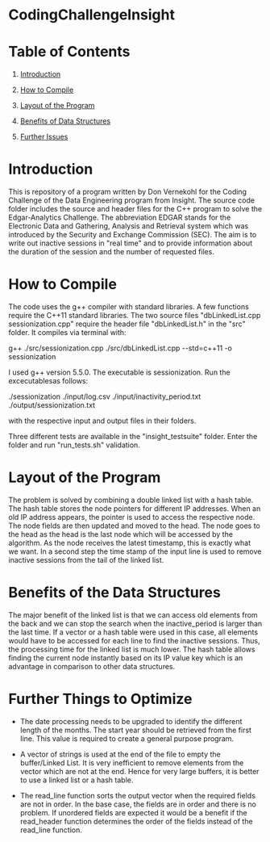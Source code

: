 # CodingChallengeInsight

# Table of Contents

1. [Introduction](README.md#introduction)

2. [How to Compile](README.md#how-to-compile)

3. [Layout of the Program](README.md#layout-of-the-program)

4. [Benefits of Data Structures](#README.md#benefits-of-data-structures)

5. [Further Issues](#README.md#further-issues)

# Introduction

This is repository of a program written by Don Vernekohl for the Coding Challenge of the Data Engineering program from Insight. The source code folder includes the source and header files for the C++ program to solve the Edgar-Analytics Challenge. The abbreviation EDGAR stands for the Electronic Data and Gathering, Analysis and Retrieval system which was introduced by the Security and Exchange Commission (SEC). The aim is to write out inactive sessions in "real time" and to provide information about the duration of the session and the number of requested files.  

# How to Compile

The code uses the g++ compiler with standard libraries. A few functions require the C++11 standard libraries. The two source files "dbLinkedList.cpp sessionization.cpp" require the header file "dbLinkedList.h" in the "src" folder.
It compiles via terminal with:

g++ ./src/sessionization.cpp ./src/dbLinkedList.cpp --std=c++11 -o sessionization

I used g++ version 5.5.0. The executable is sessionization. Run the excecutablesas follows:

./sessionization ./input/log.csv ./input/inactivity_period.txt ./output/sessionization.txt

with the respective input and output files in their folders.

Three different tests are available in the "insight_testsuite" folder. Enter the folder and run "run_tests.sh" validation.

# Layout of the Program

The problem is solved by combining a double linked list with a hash table. The hash table stores the node pointers for different IP addresses. When an old IP address appears, the pointer is used to access the respective node. The node fields are then updated and moved to the head. The node goes to the head as the head is the last node which will be accessed by the algorithm. As the node receives the latest timestamp, this is exactly what we want.
In a second step the time stamp of the input line is used to remove inactive sessions from the tail of the linked list.

# Benefits of the Data Structures

The major benefit of the linked list is that we can access old elements from the back and we can stop the search when the inactive_period is larger than the last time. If a vector or a hash table were used in this case, all elements would have to be accessed for each line to find the inactive sessions. Thus, the processing time for the linked list is much lower. The hash table allows finding the current node instantly based on its IP value key which is an advantage in comparison to other data structures.

# Further Things to Optimize

- The date processing needs to be upgraded to identify the different length of the months. The start year should be retrieved from the first line. This value is required to create a general purpose program.

- A vector of strings is used at the end of the file to empty the buffer/Linked List. It is very inefficient to remove elements from the vector which are not at the end. Hence for very large buffers, it is better to use a linked list or a hash table.

- The read_line function sorts the output vector when the required fields are not in order. In the base case, the fields are in order and there is no problem. If unordered fields are expected it would be a benefit if the read_header function determines the order of the fields instead of the read_line function.
